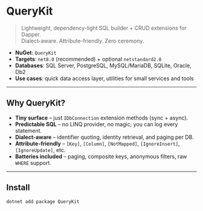 # QueryKit

> Lightweight, dependency-light SQL builder + CRUD extensions for Dapper.  
> Dialect-aware. Attribute-friendly. Zero ceremony.

- **NuGet**: `QueryKit`
- **Targets**: `net8.0` (recommended) + optional `netstandard2.0`
- **Databases**: SQL Server, PostgreSQL, MySQL/MariaDB, SQLite, Oracle, Db2
- **Use cases**: quick data access layer, utilities for small services and tools

---

## Why QueryKit?

- **Tiny surface** – just `IDbConnection` extension methods (sync + async).
- **Predictable SQL** – no LINQ provider, no magic; you can log every statement.
- **Dialect-aware** – identifier quoting, identity retrieval, and paging per DB.
- **Attribute-friendly** – `[Key]`, `[Column]`, `[NotMapped]`, `[IgnoreInsert]`, `[IgnoreUpdate]`, etc.
- **Batteries included** – paging, composite keys, anonymous filters, raw `WHERE` support.

---

## Install

```bash
dotnet add package QueryKit
